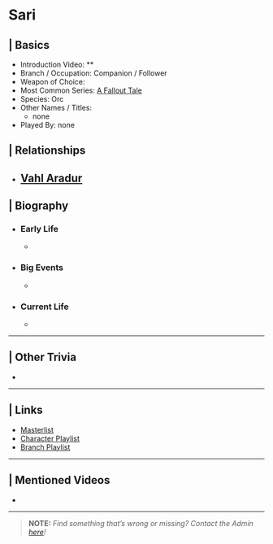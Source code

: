 # Sari  


## | Basics  
- Introduction Video: **  
- Branch / Occupation: Companion / Follower  
- Weapon of Choice:   
- Most Common Series: [A Fallout Tale](6.Series/Tale_Series.html)  
- Species: Orc  
- Other Names / Titles:   
  - none  
- Played By: none  


## | Relationships  
- [**Vahl Aradur**](5.Characters/Vahl_Aradur.html)  
  - 


## | Biography  
- ### Early Life  
  -   
- ### Big Events  
  -   
- ### Current Life  
  -   

----

## | Other Trivia  
-   

----

## | Links  
- [Masterlist]()  
- [Character Playlist]()  
- [Branch Playlist]()  

----

## | Mentioned Videos
- []()

----

> **NOTE:** *Find something that’s wrong or missing? Contact the Admin [here](../chapter_2.md)!*